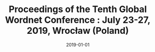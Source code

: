 ---
# Documentation: https://wowchemy.com/docs/managing-content/

title: 'Proceedings of the Tenth Global Wordnet Conference : July 23-27, 2019, Wrocław
  (Poland)'
subtitle: ''
summary: ''
authors:
- Christiane Fellbaum
- Piek Vossen
- Ewa K. Rudnicka
- Marek M. Maziarz
- piasecki
tags: []
categories: []
date: '2019-01-01'
lastmod: 2022-10-07T05:07:51Z
featured: false
draft: false

# Featured image
# To use, add an image named `featured.jpg/png` to your page's folder.
# Focal points: Smart, Center, TopLeft, Top, TopRight, Left, Right, BottomLeft, Bottom, BottomRight.
image:
  caption: ''
  focal_point: ''
  preview_only: false

# Projects (optional).
#   Associate this post with one or more of your projects.
#   Simply enter your project's folder or file name without extension.
#   E.g. `projects = ["internal-project"]` references `content/project/deep-learning/index.md`.
#   Otherwise, set `projects = []`.
projects: []
publishDate: '2022-10-07T05:07:50.630652Z'
publication_types:
- '5'
abstract: ''
publication: '*Oficyna Wydawnicza Politechniki Wrocławskiej*'
---
